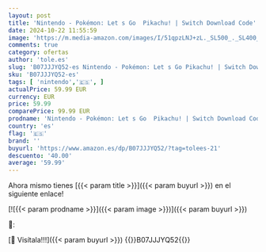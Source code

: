```yaml
---
layout: post
title: 'Nintendo - Pokémon: Let s Go  Pikachu! | Switch Download Code'
date: 2024-10-22 11:55:59
image: 'https://m.media-amazon.com/images/I/51qpzLNJ+zL._SL500_._SL400_.jpg'
comments: true
category: ofertas
author: 'tole.es'
slug: 'B07JJJYQ52-es Nintendo - Pokémon: Let s Go Pikachu! | Switch Download Code'
sku: 'B07JJJYQ52-es'
tags: [ 'nintendo','🇪🇸', ]
actualPrice: 59.99 EUR
currency: EUR
price: 59.99
comparePrice: 99.99 EUR
prodname: 'Nintendo - Pokémon: Let s Go  Pikachu! | Switch Download Code'
country: 'es'
flag: '🇪🇸'
brand: ''
buyurl: 'https://www.amazon.es/dp/B07JJJYQ52/?tag=tolees-21'
descuento: '40.00'
average: '59.99'
---
```


Ahora mismo tienes [{{< param title >}}]({{< param buyurl >}}) en el siguiente enlace!

[![{{< param prodname >}}]({{< param image >}})]({{< param buyurl >}})

🔎:


[🛒 Visítala!!!]({{< param buyurl >}})
{{<world>}}B07JJJYQ52{{</world>}}
